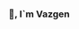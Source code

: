 ### 👋, I`m Vazgen

<!--
Web developer
👨‍💻 some of my projects are available here at [https://github.com/ground-aero](https://github.com/VazgenPetrosian)https://github.com/VazgenPetrosian
-->
